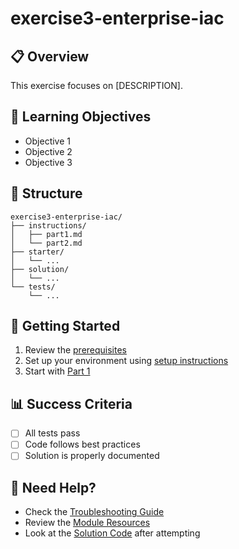 # exercise3-enterprise-iac

## 📋 Overview

This exercise focuses on [DESCRIPTION].

## 🎯 Learning Objectives

- Objective 1
- Objective 2
- Objective 3

## 📁 Structure

```
exercise3-enterprise-iac/
├── instructions/
│   ├── part1.md
│   └── part2.md
├── starter/
│   └── ...
├── solution/
│   └── ...
└── tests/
    └── ...
```

## 🚀 Getting Started

1. Review the [prerequisites](../../prerequisites.md)
2. Set up your environment using [setup instructions](../../README.md#🛠️-setup)
3. Start with [Part 1](instructions/part1.md)

## 📊 Success Criteria

- [ ] All tests pass
- [ ] Code follows best practices
- [ ] Solution is properly documented

## 🤝 Need Help?

- Check the [Troubleshooting Guide](../../troubleshooting.md)
- Review the [Module Resources](../../README.md#resources)
- Look at the [Solution Code](solution/) after attempting
